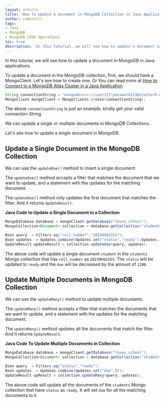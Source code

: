 ```yaml
---
layout: article  
title: "How To Update A Document in MongoDB Collection in Java Applications?"  
author: coderolls  
tags: 
- Java
- MongoDB
- MongoDB CRUD Operations   
toc: true
description: "In this tutorial, we will see how to update a document in MongoDB in Java applications."
---
```


In this tutorial, we will see how to update a document in MongoDB in Java applications.

To update a document in the MongoDB collection, first, we should have a MongoClient. Let's see how to create one. Or You can read more at [How to Connect to a MongoDB Atlas Cluster in a Java Application](/connecting-to-mongodb-atlas-cluster-in-java-application)

```java
String connectionString = "mongodb+srv://user123:password123@cluster0.example.mongodb.net/?retryWrites=true&w=majority";
MongoClient mongoClient = MongoClients.create(connectionString);
```

The above `connectionString` is just an example, kindly get your valid connection String.

We can update a single or multiple documents in MongoDB Collections.

Let's see how to update a single document in MongoDB.

## Update a Single Document in the MongoDB Collection

We can use the `updateOne()` method to insert a single document.

The `updateOne()` method accepts a filter that matches the document that we want to update, and a statement with the updates for the matching document.

The `updateOne()` method only updates the first document that matches the filter. And it returns `UpdateResult`.

**Java Code to Update a Single Document in a Collection**

```java
MongoDatabase database = mongoClient.getDatabase("texas_school");
MongoCollection<Document> collection = database.getCollection("students");

Bson query  = Filters.eq("roll_number","202306NJ253");
Bson updates  = Updates.combine(Updates.set("status","ready"),Updates.inc("due",-1200));
UpdateResult updateResult = collection.updateOne(query, updates);
```

The above code will update a single document `student` in the `students` Mongo collection that has `roll_number` as `202306NJ253`. The `status` will be updated to `ready` and the `due` will be decreased by the amount of `1200`.

## Update Multiple Documents in MongoDB Collection

We can use the `updateMany()` method to update multiple documents.

The `updateMany()` method accepts a filter that matches the documents that we want to update, and a statement with the updates for the matching document.

The `updateMany()` method updates all the documents that match the filter. And it returns `UpdateResult`.

**Java Code To Update Multiple Documents in Collection**

```java
MongoDatabase database = mongoClient.getDatabase("texas_school");
MongoCollection<Document> collection = database.getCollection("students");

Bson query  = Filters.eq("status","ready");
Bson updates  = Updates.combine(Updates.set("due",0));
UpdateResult upResult = collection.updateMany(query, updates);
```

The above code will update all the documents of the `students` Mongo collection that have `status` as `ready`. It will set `due` for all the matching documents to `0`.
